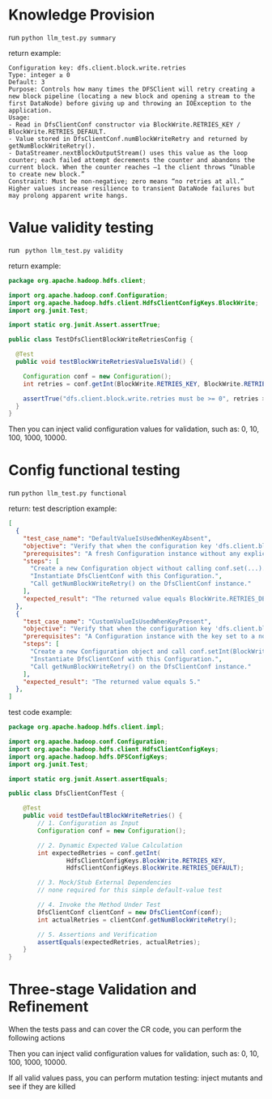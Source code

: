 # Knowledge Provision
run `python llm_test.py summary` 

return example:
```
Configuration key: dfs.client.block.write.retries  
Type: integer ≥ 0  
Default: 3  
Purpose: Controls how many times the DFSClient will retry creating a new block pipeline (locating a new block and opening a stream to the first DataNode) before giving up and throwing an IOException to the application.  
Usage:  
- Read in DfsClientConf constructor via BlockWrite.RETRIES_KEY / BlockWrite.RETRIES_DEFAULT.  
- Value stored in DfsClientConf.numBlockWriteRetry and returned by getNumBlockWriteRetry().  
- DataStreamer.nextBlockOutputStream() uses this value as the loop counter; each failed attempt decrements the counter and abandons the current block. When the counter reaches –1 the client throws “Unable to create new block.”  
Constraint: Must be non-negative; zero means “no retries at all.” Higher values increase resilience to transient DataNode failures but may prolong apparent write hangs.
```

# Value validity testing
run ` python llm_test.py validity`

return example:
```java
package org.apache.hadoop.hdfs.client;

import org.apache.hadoop.conf.Configuration;
import org.apache.hadoop.hdfs.client.HdfsClientConfigKeys.BlockWrite;
import org.junit.Test;

import static org.junit.Assert.assertTrue;

public class TestDfsClientBlockWriteRetriesConfig {

  @Test
  public void testBlockWriteRetriesValueIsValid() {

    Configuration conf = new Configuration();
    int retries = conf.getInt(BlockWrite.RETRIES_KEY, BlockWrite.RETRIES_DEFAULT);

    assertTrue("dfs.client.block.write.retries must be >= 0", retries >= 0);
  }
}
```
Then you can inject valid configuration values for validation, such as: 0, 10, 100, 1000, 10000.
# Config functional testing

run `python llm_test.py functional`

return:
test description example:
```json
[
  {
    "test_case_name": "DefaultValueIsUsedWhenKeyAbsent",
    "objective": "Verify that when the configuration key 'dfs.client.block.write.retries' is not explicitly set, the default value of 3 is used in DfsClientConf.",
    "prerequisites": "A fresh Configuration instance without any explicit overrides for the key.",
    "steps": [
      "Create a new Configuration object without calling conf.set(...).",
      "Instantiate DfsClientConf with this Configuration.",
      "Call getNumBlockWriteRetry() on the DfsClientConf instance."
    ],
    "expected_result": "The returned value equals BlockWrite.RETRIES_DEFAULT (3)."
  },
  {
    "test_case_name": "CustomValueIsUsedWhenKeyPresent",
    "objective": "Verify that when the configuration key 'dfs.client.block.write.retries' is explicitly set, that value is used instead of the default.",
    "prerequisites": "A Configuration instance with the key set to a non-default value (e.g., 5).",
    "steps": [
      "Create a new Configuration object and call conf.setInt(BlockWrite.RETRIES_KEY, 5).",
      "Instantiate DfsClientConf with this Configuration.",
      "Call getNumBlockWriteRetry() on the DfsClientConf instance."
    ],
    "expected_result": "The returned value equals 5."
  },
]
```

test code example:
```java
package org.apache.hadoop.hdfs.client.impl;

import org.apache.hadoop.conf.Configuration;
import org.apache.hadoop.hdfs.client.HdfsClientConfigKeys;
import org.apache.hadoop.hdfs.DFSConfigKeys;
import org.junit.Test;

import static org.junit.Assert.assertEquals;

public class DfsClientConfTest {

    @Test
    public void testDefaultBlockWriteRetries() {
        // 1. Configuration as Input
        Configuration conf = new Configuration();

        // 2. Dynamic Expected Value Calculation
        int expectedRetries = conf.getInt(
                HdfsClientConfigKeys.BlockWrite.RETRIES_KEY,
                HdfsClientConfigKeys.BlockWrite.RETRIES_DEFAULT);

        // 3. Mock/Stub External Dependencies
        // none required for this simple default-value test

        // 4. Invoke the Method Under Test
        DfsClientConf clientConf = new DfsClientConf(conf);
        int actualRetries = clientConf.getNumBlockWriteRetry();

        // 5. Assertions and Verification
        assertEquals(expectedRetries, actualRetries);
    }
}
```

# Three-stage Validation and Refinement

When the tests pass and can cover the CR code, you can perform the following actions

Then you can inject valid configuration values for validation, such as: 0, 10, 100, 1000, 10000.

If all valid values pass, you can perform mutation testing: inject mutants and see if they are killed